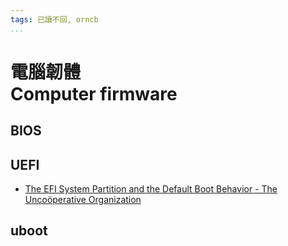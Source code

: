 ```yaml
---
tags: 已讀不回, orncb
...
```


# 電腦韌體<br>Computer firmware

## BIOS

## UEFI

* [The EFI System Partition and the Default Boot Behavior - The Uncoöperative Organization](https://blog.uncooperative.org/blog/2014/02/06/the-efi-system-partition/)

## uboot
